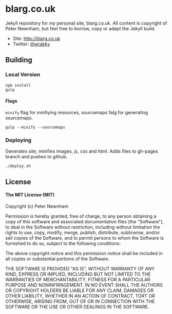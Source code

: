 # blarg.co.uk

Jekyll repository for my personal site, blarg.co.uk. All content is copyright of Peter Newnham, but feel free to borrow, copy or adapt the Jekyll build.

* Site: http://blarg.co.uk
* Twitter: [@wrakky](https://twitter.com/wrakky)

## Building

### Local Version

```
npm install
gulp
```

#### Flags

`minify` flag for minfiying resources, sourcemaps falg for generating sourcemaps.

```
gulp --minify --sourcemaps
```

### Deploying

Generates site, minifies images, js, css and html. Adds files to gh-pages branch and pushes to github.

```
./deploy.sh
```

## License

#### The MIT License (MIT)

Copyright (c) Peter Newnham

Permission is hereby granted, free of charge, to any person obtaining a copy of
this software and associated documentation files (the "Software"), to deal in
the Software without restriction, including without limitation the rights to
use, copy, modify, merge, publish, distribute, sublicense, and/or sell copies
of the Software, and to permit persons to whom the Software is furnished to do
so, subject to the following conditions:

The above copyright notice and this permission notice shall be included in all
copies or substantial portions of the Software.

THE SOFTWARE IS PROVIDED "AS IS", WITHOUT WARRANTY OF ANY KIND, EXPRESS OR
IMPLIED, INCLUDING BUT NOT LIMITED TO THE WARRANTIES OF MERCHANTABILITY,
FITNESS FOR A PARTICULAR PURPOSE AND NONINFRINGEMENT. IN NO EVENT SHALL THE
AUTHORS OR COPYRIGHT HOLDERS BE LIABLE FOR ANY CLAIM, DAMAGES OR OTHER
LIABILITY, WHETHER IN AN ACTION OF CONTRACT, TORT OR OTHERWISE, ARISING FROM,
OUT OF OR IN CONNECTION WITH THE SOFTWARE OR THE USE OR OTHER DEALINGS IN THE
SOFTWARE.